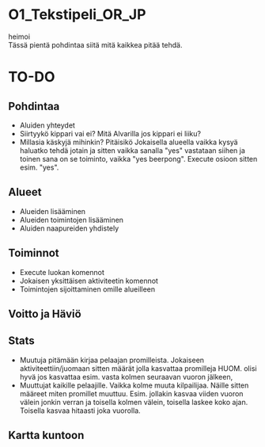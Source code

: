 # O1_Tekstipeli_OR_JP

heimoi \
Tässä pientä pohdintaa siitä mitä kaikkea pitää tehdä.

# TO-DO
## Pohdintaa
* Aluiden yhteydet
* Siirtyykö kippari vai ei? Mitä Alvarilla jos kippari ei liiku?
* Millasia käskyjä mihinkin? Pitäisikö Jokaisella alueella vaikka kysyä haluatko tehdä jotain ja sitten vaikka sanalla "yes" vastataan siihen ja toinen sana on se toiminto, vaikka "yes beerpong". Execute osioon sitten esim. "yes".

## Alueet
* Alueiden lisääminen
* Alueiden toimintojen lisääminen
* Aluiden naapureiden yhdistely

## Toiminnot
* Execute luokan komennot
* Jokaisen yksittäisen aktiviteetin komennot
* Toimintojen sijoittaminen omille alueilleen

## Voitto ja Häviö

## Stats
* Muutuja pitämään kirjaa pelaajan promilleista. Jokaiseen aktiviteettiin/juomaan sitten määrät jolla kasvattaa promilleja HUOM. olisi hyvä jos kasvattaa esim. vasta kolmen seuraavan vuoron jälkeen,
* Muuttujat kaikille pelaajille. Vaikka kolme muuta kilpailijaa. Näille sitten määreet miten promillet muuttuu. Esim. jollakin kasvaa viiden vuoron välein jonkin verran ja toisella kolmen välein, toisella laskee koko ajan. Toisella kasvaa hitaasti joka vuorolla. 


## Kartta kuntoon